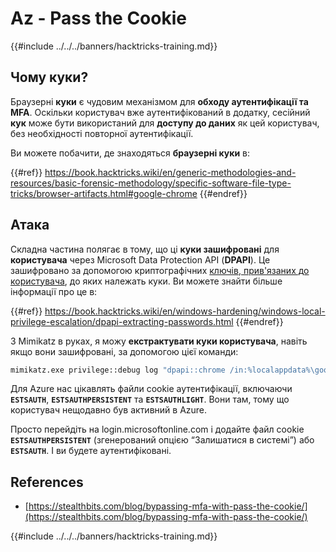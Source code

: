 # Az - Pass the Cookie

{{#include ../../../banners/hacktricks-training.md}}

## Чому куки?

Браузерні **куки** є чудовим механізмом для **обходу аутентифікації та MFA**. Оскільки користувач вже аутентифікований в додатку, сесійний **кук** може бути використаний для **доступу до даних** як цей користувач, без необхідності повторної аутентифікації.

Ви можете побачити, де знаходяться **браузерні куки** в:

{{#ref}}
https://book.hacktricks.wiki/en/generic-methodologies-and-resources/basic-forensic-methodology/specific-software-file-type-tricks/browser-artifacts.html#google-chrome
{{#endref}}

## Атака

Складна частина полягає в тому, що ці **куки зашифровані** для **користувача** через Microsoft Data Protection API (**DPAPI**). Це зашифровано за допомогою криптографічних [ключів, прив'язаних до користувача](https://book.hacktricks.wiki/en/windows-hardening/windows-local-privilege-escalation/dpapi-extracting-passwords.html), до яких належать куки. Ви можете знайти більше інформації про це в:

{{#ref}}
https://book.hacktricks.wiki/en/windows-hardening/windows-local-privilege-escalation/dpapi-extracting-passwords.html
{{#endref}}

З Mimikatz в руках, я можу **екстрактувати куки користувача**, навіть якщо вони зашифровані, за допомогою цієї команди:
```bash
mimikatz.exe privilege::debug log "dpapi::chrome /in:%localappdata%\google\chrome\USERDA~1\default\cookies /unprotect" exit
```
Для Azure нас цікавлять файли cookie аутентифікації, включаючи **`ESTSAUTH`**, **`ESTSAUTHPERSISTENT`** та **`ESTSAUTHLIGHT`**. Вони там, тому що користувач нещодавно був активний в Azure.

Просто перейдіть на login.microsoftonline.com і додайте файл cookie **`ESTSAUTHPERSISTENT`** (згенерований опцією “Залишатися в системі”) або **`ESTSAUTH`**. І ви будете аутентифіковані.

## References

- [https://stealthbits.com/blog/bypassing-mfa-with-pass-the-cookie/](https://stealthbits.com/blog/bypassing-mfa-with-pass-the-cookie/)

{{#include ../../../banners/hacktricks-training.md}}
